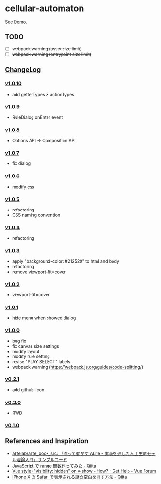 # cellular-automaton

See [Demo](https://l1ck0h.github.io/cellular-automaton/).

## TODO

- [ ] ~~webpack warning (asset size limit)~~
- [ ] ~~webpack warning (entrypoint size limit)~~

## [ChangeLog](https://github.com/l1ck0h/cellular-automaton/releases)

### [v1.0.10](https://github.com/l1ck0h/cellular-automaton/tree/v1.0.10)

- add getterTypes & actionTypes

### [v1.0.9](https://github.com/l1ck0h/cellular-automaton/tree/v1.0.9)

- RuleDialog onEnter event

### [v1.0.8](https://github.com/l1ck0h/cellular-automaton/tree/v1.0.8)

- Options API → Composition API

### [v1.0.7](https://github.com/l1ck0h/cellular-automaton/tree/v1.0.7)

- fix dialog

### [v1.0.6](https://github.com/l1ck0h/cellular-automaton/tree/v1.0.6)

- modify css

### [v1.0.5](https://github.com/l1ck0h/cellular-automaton/tree/v1.0.5)

- refactoring
- CSS naming convention

### [v1.0.4](https://github.com/l1ck0h/cellular-automaton/tree/v1.0.4)

- refactoring

### [v1.0.3](https://github.com/l1ck0h/cellular-automaton/tree/v1.0.3)

- apply "background-color: #212529" to html and body
- refactoring
- remove viewport-fit=cover

### [v1.0.2](https://github.com/l1ck0h/cellular-automaton/tree/v1.0.2)

- viewport-fit=cover

### [v1.0.1](https://github.com/l1ck0h/cellular-automaton/tree/v1.0.1)

- hide menu when showed dialog

### [v1.0.0](https://github.com/l1ck0h/cellular-automaton/tree/v1.0.0)

- bug fix
- fix canvas size settings
- modify layout
- modify rule setting
- revise "PLAY SELECT" labels
- webpack warning (https://webpack.js.org/guides/code-splitting/)

### [v0.2.1](https://github.com/l1ck0h/cellular-automaton/tree/v0.2.1)

- add github-icon

### [v0.2.0](https://github.com/l1ck0h/cellular-automaton/tree/v0.2.0)

- RWD

### [v0.1.0](https://github.com/l1ck0h/cellular-automaton/tree/v0.1.0)

## References and Inspiration

- [alifelab/alife_book_src: 「作って動かす ALife - 実装を通した人工生命モデル理論入門」サンプルコード](https://github.com/alifelab/alife_book_src)
- [JavaScript で range 関数作ってみた - Qiita](https://qiita.com/RyutaKojima/items/168632d4980e65a285f3)
- [Vue style="visibility: hidden" on v-show - How? - Get Help - Vue Forum](https://forum.vuejs.org/t/vue-style-visibility-hidden-on-v-show-how/58293)
- [iPhone X の Safari で表示される謎の空白を消す方法 - Qiita](https://qiita.com/daisukeoda/items/2b8cc28f176e202976b7)

